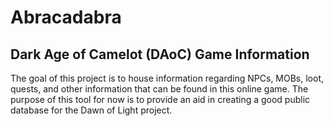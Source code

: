 # Abracadabra
## Dark Age of Camelot (DAoC) Game Information

The goal of this project is to house information regarding NPCs, MOBs,
loot, quests, and other information that can be found in this online game.
The purpose of this tool for now is to provide an aid in creating a good
public database for the Dawn of Light project.

